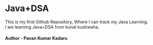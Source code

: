 # Java+DSA
This is my first Github Repository, Where I can track my Java Learning.
<br>
I am learning Java+DSA from kunal kushwaha.
<br>
<h4>
  Author - Pavan Kumar Kadaru
</h4>


